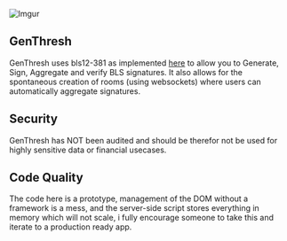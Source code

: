 ![Imgur](https://i.imgur.com/PhGhASq.png)

## GenThresh

GenThresh uses bls12-381 as implemented [here](https://github.com/paulmillr/noble-bls12-381) to allow you to Generate, Sign, Aggregate and verify BLS signatures. It also allows for the spontaneous creation of rooms (using websockets) where users can automatically aggregate signatures. 

## Security

GenThresh has NOT been audited and should be therefor not be used for highly sensitive data or financial usecases.

## Code Quality

The code here is a prototype, management of the DOM without a framework is a mess, and the server-side script stores everything in memory which will not scale, i fully encourage someone to take this and iterate to a production ready app. 